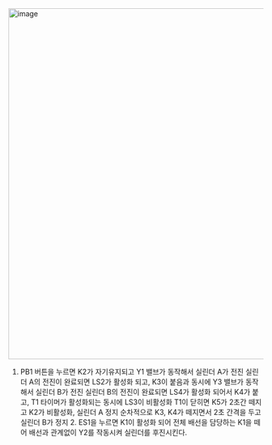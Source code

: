 <img width="1257" height="694" alt="image" src="https://github.com/user-attachments/assets/447d2dda-e195-48af-8f28-24928c5ce980" />

1. PB1 버튼을 누르면 K2가 자기유지되고 Y1 밸브가 동작해서 실린더 A가 전진
   실린더 A의 전진이 완료되면 LS2가 활성화 되고, K3이 붙음과 동시에 Y3 밸브가 동작해서 실린더 B가 전진
   실린더 B의 전진이 완료되면 LS4가 활성화 되어서 K4가 붙고, T1 타이머가 활성화되는 동시에 LS3이 비활성화
   T1이 닫히면 K5가 2초간 떼지고 K2가 비활성화, 실린더 A 정지
   순차적으로 K3, K4가 떼지면서 2초 간격을 두고 실린더 B가 정지
    2. ES1을 누르면 K1이 활성화 되어 전체 배선을 담당하는 K1을 떼어 배선과 관계없이 Y2를 작동시켜 실린더를 후진시킨다.

